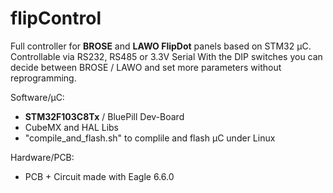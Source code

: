 # flipControl
Full controller for **BROSE** and **LAWO FlipDot** panels based on STM32 µC. Controllable via RS232, RS485 or 3.3V Serial
With the DIP switches you can decide between BROSE / LAWO and set more parameters without reprogramming.

Software/µC:
- **STM32F103C8Tx** / BluePill Dev-Board
- CubeMX and HAL Libs
- "compile_and_flash.sh" to complile and flash µC under Linux

Hardware/PCB:
- PCB + Circuit made with Eagle 6.6.0

